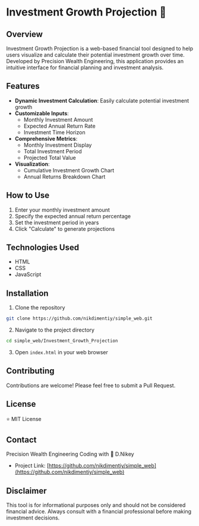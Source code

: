
# Investment Growth Projection 🚀

## Overview

Investment Growth Projection is a web-based financial tool designed to help users visualize and calculate their potential investment growth over time. Developed by Precision Wealth Engineering, this application provides an intuitive interface for financial planning and investment analysis.

## Features

- **Dynamic Investment Calculation**: Easily calculate potential investment growth
- **Customizable Inputs**:
  - Monthly Investment Amount
  - Expected Annual Return Rate
  - Investment Time Horizon
- **Comprehensive Metrics**:
  - Monthly Investment Display
  - Total Investment Period
  - Projected Total Value
- **Visualization**:
  - Cumulative Investment Growth Chart
  - Annual Returns Breakdown Chart

## How to Use

1. Enter your monthly investment amount
2. Specify the expected annual return percentage
3. Set the investment period in years
4. Click "Calculate" to generate projections

## Technologies Used

- HTML
- CSS
- JavaScript

## Installation

1. Clone the repository
```bash
git clone https://github.com/nikdimentiy/simple_web.git
```

2. Navigate to the project directory
```bash
cd simple_web/Investment_Growth_Projection
```

3. Open `index.html` in your web browser

## Contributing

Contributions are welcome! Please feel free to submit a Pull Request.

## License

⭐ MIT License

## Contact

Precision Wealth Engineering
Coding with 🩷 D.Nikey
- Project Link: [https://github.com/nikdimentiy/simple_web](https://github.com/nikdimentiy/simple_web)

## Disclaimer

This tool is for informational purposes only and should not be considered financial advice. Always consult with a financial professional before making investment decisions.
